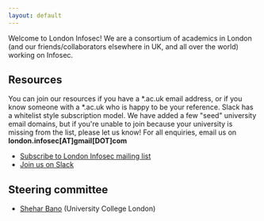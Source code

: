 ```yaml
---
layout: default
---
```


Welcome to London Infosec! We are a consortium of academics in London (and our friends/collaborators elsewhere in UK, and all over the world) working on Infosec.

<h2 id="resources"> Resources </h2>

You can join our resources if you have a *.ac.uk email address, or if you know someone with a *.ac.uk who is happy to be your reference. Slack has a whitelist style subscription model. We have added a few "seed" university email domains, but if you're unable to join because your university is missing from the list, please let us know! For all enquiries, email us on **london.infosec[AT]gmail[DOT]com**


* [Subscribe to London Infosec mailing list](https://www.jiscmail.ac.uk/cgi-bin/webadmin?SUBED1=LONDON-INFOSEC&A=1)
* [Join us on Slack](https://london-infosec.slack.com/)

<h2 id="steering"> Steering committee </h2>

* [Shehar Bano](http://sheharbano.com) (University College London)
